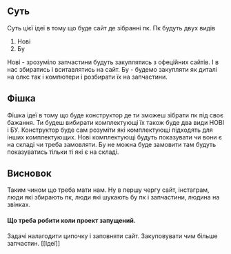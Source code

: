 ## Суть
Суть цієї ідеї в тому що буде сайт де зібранні пк. 
Пк будуть двух видів
1. Нові
2. Бу

Нові - зрозуміло запчастини будуть закуплятись з офеційних сайтів. І в нас збиратись і вситавлятись на сайт.
Бу - будемо закупляти як диталі на олкс так і компютери і розбирати їх на запчастини.

## Фішка
Фішка ідеї в тому що буде конструктор де ти зможеш зібрати пк під своє бажання. Ти будеш вибирати комплектующі їх також буде два види НОВІ і БУ.
Конструктор буде сам розуміти які комплектующі підходять для інших комплектующих.
Нові комплектующі будуть показувати чи вони є на складі чи треба замовляти.
Бу не можна буде замовити там будуть показуватись тільки ті які є на складі.

## Висновок
Таким чином що треба мати нам. Ну в першу чергу сайт, інстаграм, люди які збирають пк, люди які шукають бу пк і запчастини, людина на звінках.

#### Що треба робити коли проект запущений.
Задачі налагодити ципочку і заповняти сайт. Закуповувати чим більше запчастин.
[[Ідеї]]
